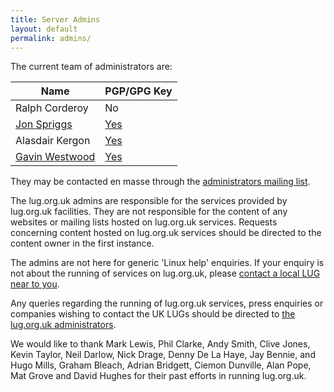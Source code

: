 ```yaml
---
title: Server Admins
layout: default
permalink: admins/
---
```

The current team of administrators are:

| Name | PGP/GPG Key |
|------|-------------|
| Ralph Corderoy | No |
| [Jon Spriggs](mailto:jon@sprig.gs) | [Yes](http://keybase.io/JonTheNiceGuy) |
| Alasdair Kergon | [Yes](http://keys.gnupg.net/pks/lookup?search=0x28F50196C43802EB&fingerprint=on&op=index) |
| [Gavin Westwood](mailto:lug2019@gavinwestwood.uk) | [Yes](http://keyserver.ubuntu.com/pks/lookup?op=get&search=0xA28A42ADF634CBC5) |

They may be contacted en masse through the [administrators mailing list](mailto:admin@lug.org.uk).

The lug.org.uk admins are responsible for the services provided by lug.org.uk facilities. They are not responsible for the content of any websites or mailing lists hosted on lug.org.uk services. Requests concerning content hosted on lug.org.uk services should be directed to the content owner in the first instance.

The admins are not here for generic 'Linux help' enquiries. If your enquiry is not about the running of services on lug.org.uk, please [contact a local LUG near to you](/lugs).

Any queries regarding the running of lug.org.uk services, press enquiries or companies wishing to contact the UK LUGs should be directed to [the lug.org.uk administrators](mailto:admin@lug.org.uk).

We would like to thank Mark Lewis, Phil Clarke, Andy Smith, Clive Jones, Kevin Taylor, Neil Darlow, Nick Drage, Denny De La Haye, Jay Bennie, and Hugo Mills, Graham Bleach, Adrian Bridgett, Ciemon Dunville, Alan Pope, Mat Grove and David Hughes for their past efforts in running lug.org.uk.
